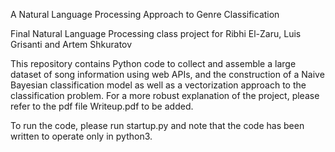 A Natural Language Processing Approach to Genre Classification

Final Natural Language Processing class project for Ribhi El-Zaru, Luis Grisanti and Artem Shkuratov

This repository contains Python code to collect and assemble a large dataset of song information using web APIs, and the construction of a Naive Bayesian classification model as well as a vectorization approach to the classification problem. For a more robust explanation of the project, please refer to the pdf file Writeup.pdf to be added.

To run the code, please run startup.py and note that the code has been written to operate only in python3.

